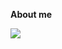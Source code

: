 **About me**

[![](https://github-readme-stats.vercel.app/api?username=atao&show_icons=true&theme=default&hide_border=true)](http://atao.github.io/)

